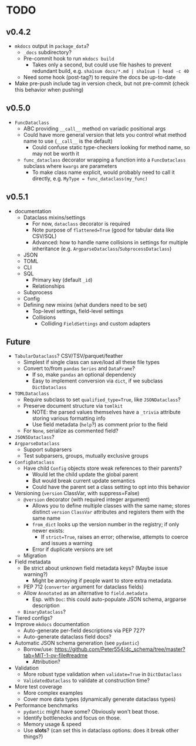 # TODO

## v0.4.2

- `mkdocs` output in `package_data`?
  - `_docs` subdirectory?
  - Pre-commit hook to run `mkdocs build`
    - Takes only a second, but could use file hashes to prevent redundant build, e.g. `sha1sum docs/*.md | sha1sum | head -c 40`
  - Need some hook (post-tag?) to require the docs be up-to-date
- Make pre-push include tag in version check, but not pre-commit (check this behavior when pushing)

## v0.5.0

- `FuncDataclass`
  - ABC providing `__call__` method on variadic positional args
  - Could have more general version that lets you control what method name to use (`__call__` is the default)
    - Could confuse static type-checkers looking for method name, so may not be worth it
  - `func_dataclass` decorator wrapping a function into a `FuncDataclass` subclass where `kwargs` are parameters
    - To make class name explicit, would probably need to call it directly, e.g. `MyType = func_dataclass(my_func)`

## v0.5.1

- documentation
  - Dataclass mixins/settings
    - For now, `dataclass` decorator is required
    - Note purpose of `flattened=True` (good for tabular data like CSV/SQL)
    - Advanced: how to handle name collisions in settings for multiple inheritance (e.g. `ArgparseDataclass`/`SubprocessDataclass`)
  - JSON
  - TOML
  - CLI
  - SQL
    - Primary key (default `_id`)
    - Relationships
  - Subprocess
  - Config
  - Defining new mixins (what dunders need to be set)
    - Top-level settings, field-level settings
    - Collisions
      - Colliding `FieldSettings` and custom adapters

## Future

- `TabularDataclass`? CSV/TSV/parquet/feather
  - Simplest if single class can save/load all these file types
  - Convert to/from `pandas` `Series` and `DataFrame`?
    - If so, make `pandas` an optional dependency
    - Easy to implement conversion via `dict`, if we subclass `DictDataclass`
- `TOMLDataclass`
  - Require subclass to set `qualified_type=True`, like `JSONDataclass`?
  - Preserve document structure via `tomlkit`
    - NOTE: the parsed values themselves have a `_trivia` attribute storing various formatting info
    - Use field metadata (`help`?) as comment prior to the field
  - For `None`, serialize as commented field?
- `JSON5Dataclass`?
- `ArgparseDataclass`
  - Support subparsers
  - Test subparsers, groups, mutually exclusive groups
- `ConfigDataclass`
  - Have child `Config` objects store weak references to their parents?
    - Would let the child update the global parent
    - But would break current update semantics
    - Could have the parent set a class setting to opt into this behavior
- Versioning (`version` ClassVar, with suppress=False)
  - `@version` decorator (with required integer argument)
    - Allows you to define multiple classes with the same name; stores distinct `version` `ClassVar` attributes and registers them with the same name
    - `from_dict` looks up the version number in the registry; if only newer exists:
      - If `strict=True`, raises an error; otherwise, attempts to coerce and issues a warning
    - Error if duplicate versions are set
  - Migration
- Field metadata
  - Be strict about unknown field metadata keys? (Maybe issue warning?)
    - Might be annoying if people want to store extra metadata.
  - PEP 712 (`converter` argument for dataclass fields)
  - Allow `Annotated` as an alternative to `field.metadata`
    - Esp. with `Doc`: this could auto-populate JSON schema, argparse description
  - `BinaryDataclass`?
- Tiered configs?
- Improve `mkdocs` documentation
  - Auto-generate per-field descriptions via PEP 727?
  - Auto-generate dataclass field docs?
- Automatic JSON schema generation (see `pydantic`)
  - Borrow/use: https://github.com/Peter554/dc_schema/tree/master?tab=MIT-1-ov-file#readme
    - Attribution?
- Validation
  - More robust type validation when `validate=True` in `DictDataclass`
  - `ValidatedDataclass` to validate at construction time?
- More test coverage
  - More complex examples
  - Cover more data types (dynamically generate dataclass types)
- Performance benchmarks
  - `pydantic` might have some? Obviously won't beat those.
  - Identify bottlenecks and focus on those.
  - Memory usage & speed
  - Use __slots__? (can set this in dataclass options: does it break other things?)
